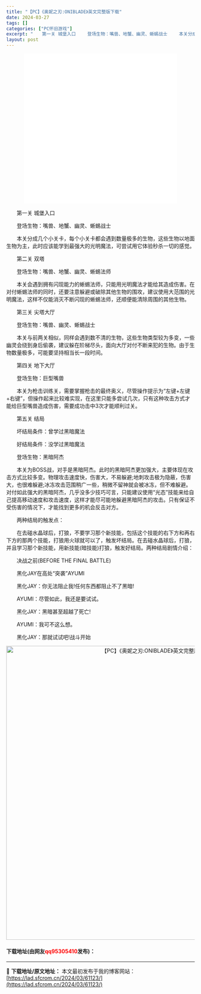 ```yaml
---
title: "【PC】《奥妮之刃:ONIBLADE》英文完整版下载"
date: 2024-03-27
tags: []
categories: ["PC怀旧游戏"]
excerpt: "　　第一关 城堡入口 　　登场生物：嘴兽、地蟹、幽灵、蜥蜴战士 　　本关分成几个小关卡，每个小关卡都会遇到数量极多的生物，这些生物以地面生物为主，此时应该能学到最强大的光明魔法，可尝试用它体验秒杀一切的感觉。 　　第二关 双塔 　　登场生物：嘴兽、地蟹、幽灵、蜥蜴法师 　　本关会遇到拥有闪现能力的蜥&hellip;"
layout: post
---
```


 <p style="text-align: center;"><iframe allowfullscreen="true" border="0" frameborder="0" framespacing="0" height="400" scrolling="no" src="//player.bilibili.com/player.html?aid=80003846&amp;bvid=BV1CJ411x76T&amp;cid=136765321&amp;page=1" width="410"></iframe></p> <p>　　第一关 城堡入口</p> <p>　　登场生物：嘴兽、地蟹、幽灵、蜥蜴战士</p> <p>　　本关分成几个小关卡，每个小关卡都会遇到数量极多的生物，这些生物以地面生物为主，此时应该能学到最强大的光明魔法，可尝试用它体验秒杀一切的感觉。</p> <p>　　第二关 双塔</p> <p>　　登场生物：嘴兽、地蟹、幽灵、蜥蜴法师</p> <p>　　本关会遇到拥有闪现能力的蜥蜴法师，只能用光明魔法才能给其造成伤害。在对付蜥蜴法师的同时，还要注意躲避或破除其他生物的围攻，建议使用大范围的光明魔法，这样不仅能消灭不断闪现的蜥蜴法师，还顺便能清除周围的其他生物。</p> <p>　　第三关 尖塔大厅</p> <p>　　登场生物：嘴兽、幽灵、蜥蜴战士</p> <p>　　本关与前两关相似，同样会遇到数不清的生物，这些生物类型较为多变，一些幽灵会绕到身后偷袭，建议躲在阶梯尽头，面向大厅对付不断来犯的生物。由于生物数量极多，可能要坚持相当长一段时间。</p> <p>　　第四关 地下大厅</p> <p>　　登场生物：巨型嘴兽</p> <p>　　本关为枪击训练关，需要掌握枪击的最终奥义，尽管操作提示为&ldquo;左键+左键+右键&rdquo;，但操作起来比较难实现，在这里只能多尝试几次，只有这种攻击方式才能给巨型嘴兽造成伤害，需要成功击中3次才能顺利过关。</p> <p>　　第五关 结局</p> <p>　　坏结局条件：曾学过黑暗魔法</p> <p>　　好结局条件：没学过黑暗魔法</p> <p>　　登场生物：黑暗阿杰</p> <p>　　本关为BOSS战，对手是黑暗阿杰。此时的黑暗阿杰更加强大，主要体现在攻击方式比较多变。物理攻击速度快，伤害大，不易躲避;地刺攻击极为隐蔽，伤害大，也很难躲避;冰冻攻击范围稍广一些，稍微不留神就会被冰冻，但不难躲避。对付如此强大的黑暗阿杰，几乎没多少技巧可言，只能建议使用&ldquo;光态&rdquo;技能来给自己提高移动速度和攻击速度，这样才能尽可能地躲避黑暗阿杰的攻击。只有保证不受伤害的情况下，才能找到更多的机会反击对方。</p> <p>　　两种结局的触发点：</p> <p>　　在去碰水晶球后，打狼，不要学习那个新技能，包括这个技能的右下方和再右下方的那两个技能，打狼用火球就可以了，触发坏结局。在去碰水晶球后，打狼，并且学习那个新技能，用新技能(暗技能)打狼，触发好结局。两种结局剧情介绍：</p> <p>　　决战之前(BEFORE THE FINAL BATTLE)</p> <p>　　黑化JAY在高处&ldquo;突袭&rdquo;AYUMI</p> <p>　　黑化JAY：你无法阻止我!任何东西都阻止不了黑暗!</p> <p>　　AYUMI：尽管如此，我还是要试试。</p> <p>　　黑化JAY：黑暗甚至超越了死亡!</p> <p>　　AYUMI：我可不这么想。</p> <p>　　黑化JAY：那就试试吧!战斗开始</p> <p align="center"><img align="" border="0" src="https://lad.sfcrom.cn/wp-content/uploads/2024/03/20240327_660437f038345.jpg" width="783" alt="【PC】《奥妮之刃:ONIBLADE》英文完整版下载" /></p> <p><h4>下载地址(由网友<font color="red">qq95305410</font>发布)：</h4></p> 

---
📖 **下载地址/原文地址：** 本文最初发布于我的博客网站：[https://lad.sfcrom.cn/2024/03/61123/](https://lad.sfcrom.cn/2024/03/61123/)
